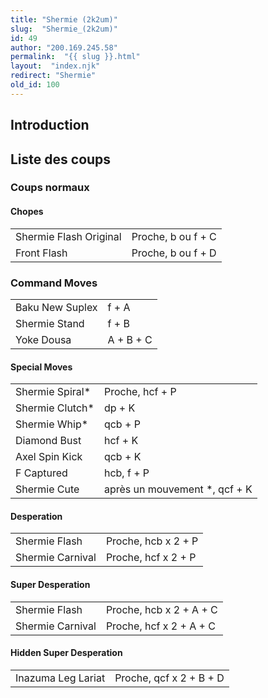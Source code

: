 ```yaml
---
title: "Shermie (2k2um)"
slug:  "Shermie_(2k2um)"
id: 49
author: "200.169.245.58"
permalink:  "{{ slug }}.html"
layout:  "index.njk"
redirect: "Shermie"
old_id: 100
---
```


## Introduction

## Liste des coups

### Coups normaux

#### Chopes

|                        |                    |
|------------------------|--------------------|
| Shermie Flash Original | Proche, b ou f + C |
| Front Flash            | Proche, b ou f + D |

### Command Moves

|                 |           |
|-----------------|-----------|
| Baku New Suplex | f + A     |
| Shermie Stand   | f + B     |
| Yoke Dousa      | A + B + C |

#### Special Moves

|                  |                                |
|------------------|--------------------------------|
| Shermie Spiral\* | Proche, hcf + P                |
| Shermie Clutch\* | dp + K                         |
| Shermie Whip\*   | qcb + P                        |
| Diamond Bust     | hcf + K                        |
| Axel Spin Kick   | qcb + K                        |
| F Captured       | hcb, f + P                     |
| Shermie Cute     | après un mouvement \*, qcf + K |

#### Desperation

|                  |                     |
|------------------|---------------------|
| Shermie Flash    | Proche, hcb x 2 + P |
| Shermie Carnival | Proche, hcf x 2 + P |

#### Super Desperation

|                  |                         |
|------------------|-------------------------|
| Shermie Flash    | Proche, hcb x 2 + A + C |
| Shermie Carnival | Proche, hcf x 2 + A + C |

#### Hidden Super Desperation

|                    |                         |
|--------------------|-------------------------|
| Inazuma Leg Lariat | Proche, qcf x 2 + B + D |
